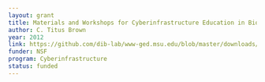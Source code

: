 ```yaml
---
layout: grant
title: Materials and Workshops for Cyberinfrastructure Education in Biology
author: C. Titus Brown
year: 2012
link: https://github.com/dib-lab/www-ged.msu.edu/blob/master/downloads/2012-beacon-education-suppl-pub.pdf
funder: NSF
program: Cyberinfrastructure
status: funded
---
```


